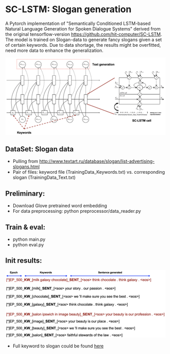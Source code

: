 # SC-LSTM: Slogan generation
A Pytorch implementation of "Semantically Conditioned LSTM-based Natural Language Generation for Spoken Dialogue Systems" derived from the original tensorflow-version https://github.com/hit-computer/SC-LSTM.
The model is trained on Slogan-data to generate fancy slogans given a set of certain keywords.
Due to data shortage, the results might be overfitted, need more data to enhance the generalization.

<img src="img/model.png"  width="800">

## DataSet: Slogan data
- Pulling from http://www.textart.ru/database/slogan/list-advertising-slogans.html
- Pair of files: keyword file (TrainingData_Keywords.txt) vs. corresponding slogan (TrainingData_Text.txt)

## Preliminary:
- Download Glove pretrained word embedding
- For data preprocessing: python preprocessor/data_reader.py

## Train & eval:
- python main.py
- python eval.py

## Init results:

<img src="img/sample.png"  width="600">

- Full keyword to slogan could be found [here](./result/sample.txt)

